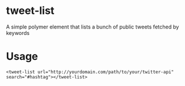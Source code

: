 tweet-list
==========

A simple polymer element that lists a bunch of public tweets fetched by keywords

Usage
=====

```
<tweet-list url="http://yourdomain.com/path/to/your/twitter-api" search="#hashtag"></tweet-list>
```




